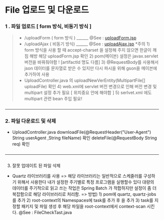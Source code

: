<h1> File 업로드 및 다운로드 </h1>
<h3>1 . 파일 업로드 [ form 방식, 비동기 방식 ]</h3>
 
>- /uploadForm ( form 방식 ) 
  ______ @See : [uploadForm.jsp](https://github.com/edel1212/springStudy/blob/main/ex03/src/main/webapp/WEB-INF/views/uploadForm.jsp)
>- /uploadAjax ( 비동기 방식) ______ @See : [uploadAjax.jsp](https://github.com/edel1212/springStudy/blob/main/ex03/src/main/webapp/WEB-INF/views/uploadAjax.jsp)
   *주의 
    1) form 방식을 사용 할 때 accept-charset 을 설정해 주지 않으면 한글이 깨짐 해방 해당 uploadForm.jsp 확인
    2) pom(메이븐) 설정은 javax.servlet 버전을 바꿔줘야함 ! [artifactId 명도 다름]
    3) @RequestBody를 사용해서 json 데이터를 문자열로 받은 수 있지만 다시 파시을 위해 gson을 메이븐에 추가하여 사용
 >- UploadController.java 의  uploadNewVerEntity(MultipartFile[] uploadFile) 확인 
    4) web.xml에 servlet 버전 변경으로 인해 버전 변경 및 multipart 설정 추가 필요 [ 위치중요 <serlvet>안에 해야함</serlvet> ]
    5) serlvet.xml 에도 multipart 관련 bean 주입 필요!
 
<hr style="margin:25px 0 25px 0"/>
<h3>2. 파일 다운로드 및 삭제</h3>

- UploadController.java
  downloadFile(@RequestHeader("User-Agent") String userAgent ,String fileName) 확인
  deleteFile(@RequestBody String req) 확인

<hr style="margin:25px 0 25px 0"/>

3. 잘못 업데이트 된 파일 삭제

- Quartz 라이브러리를 사용
  => 해당 라이브러리는 일반적으로 스케줄러를 구성하기 위해서 사용한다 내가 설정한 주기별로 특정 프로그램을 실행할수 있다
  대량의 데이터를 주기적으로 읽고 쓰는 작업은 Spring Batch 가 적합하지만 설정이 좀 더 복잡함으로 해당
  라이브러리로 처리함.
  => 방법) 1) pom에 quartz, quartz-jobs를 추가 2) root-context의 Namespaces에 task를 추가 후 <task-annotation-driven/>을 추가 3) task를 지정할 패키지 및 파일 생성 후 해당 파일을 root-context에서 context-scan 시킨다.
  @See : FileCheckTast.java
